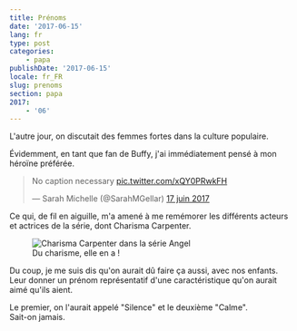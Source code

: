 ```yaml
---
title: Prénoms
date: '2017-06-15'
lang: fr
type: post
categories:
    - papa
publishDate: '2017-06-15'
locale: fr_FR
slug: prenoms
section: papa
2017:
    - '06'
---
```


L'autre jour, on discutait des femmes fortes dans la culture populaire.

<!--more-->

Évidemment, en tant que fan de Buffy, j'ai immédiatement pensé à mon héroïne préférée.

<blockquote class="twitter-tweet" data-lang="fr"><p lang="en" dir="ltr">No caption necessary <a href="https://t.co/xQY0PRwkFH">pic.twitter.com/xQY0PRwkFH</a></p>&mdash; Sarah Michelle (@SarahMGellar) <a href="https://twitter.com/SarahMGellar/status/876222098443689984">17 juin 2017</a></blockquote>
<script async src="//platform.twitter.com/widgets.js" charset="utf-8"></script>

Ce qui, de fil en aiguille, m'a amené à me remémorer les différents acteurs et actrices de la série, dont Charisma Carpenter.

<figure>
  <img src="{{<fileFolder>}}vision-girl.gif" alt="Charisma Carpenter dans la série Angel"/>
  <figcaption>Du charisme, elle en a !</figcaption>
</figure>

Du coup, je me suis dis qu'on aurait dû faire ça aussi, avec nos enfants. Leur donner un prénom représentatif d'une caractéristique qu'on aurait aimé qu'ils aient.

Le premier, on l'aurait appelé "Silence" et le deuxième "Calme".  
Sait-on jamais.